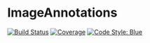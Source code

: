 # ImageAnnotations

[![Build Status](https://github.com/IHPSystems/ImageAnnotations.jl/actions/workflows/CI.yml/badge.svg?branch=master)](https://github.com/IHPSystems/ImageAnnotations.jl/actions/workflows/CI.yml?query=branch%3Amaster)
[![Coverage](https://codecov.io/gh/IHPSystems/ImageAnnotations.jl/branch/master/graph/badge.svg)](https://codecov.io/gh/IHPSystems/ImageAnnotations.jl)
[![Code Style: Blue](https://img.shields.io/badge/code%20style-blue-4495d1.svg)](https://github.com/invenia/BlueStyle)
